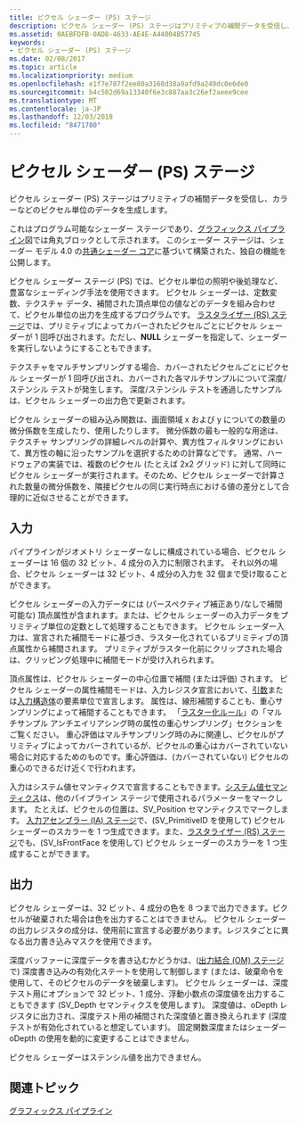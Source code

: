 ```yaml
---
title: ピクセル シェーダー (PS) ステージ
description: ピクセル シェーダー (PS) ステージはプリミティブの補間データを受信し、カラーなどのピクセル単位のデータを生成します。
ms.assetid: 0AEBFDFB-0AD8-4633-AE4E-A44004B57745
keywords:
- ピクセル シェーダー (PS) ステージ
ms.date: 02/08/2017
ms.topic: article
ms.localizationpriority: medium
ms.openlocfilehash: e1f7e787f2ee80a3168d38a9afd9a249dc0e6de0
ms.sourcegitcommit: b4c502d69a13340f6e3c887aa3c26ef2aeee9cee
ms.translationtype: MT
ms.contentlocale: ja-JP
ms.lasthandoff: 12/03/2018
ms.locfileid: "8471780"
---
```

# <a name="pixel-shader-ps-stage"></a>ピクセル シェーダー (PS) ステージ


ピクセル シェーダー (PS) ステージはプリミティブの補間データを受信し、カラーなどのピクセル単位のデータを生成します。

これはプログラム可能なシェーダー ステージであり、[グラフィックス パイプライン](graphics-pipeline.md)図では角丸ブロックとして示されます。 このシェーダー ステージは、シェーダー モデル 4.0 の[共通シェーダー コア](https://msdn.microsoft.com/library/windows/desktop/bb509580)に基づいて構築された、独自の機能を公開します。

ピクセル シェーダー ステージ (PS) では、ピクセル単位の照明や後処理など、豊富なシェーディング手法を使用できます。 ピクセル シェーダーは、定数変数、テクスチャ データ、補間された頂点単位の値などのデータを組み合わせて、ピクセル単位の出力を生成するプログラムです。 [ラスタライザー (RS) ステージ](rasterizer-stage--rs-.md)では、プリミティブによってカバーされたピクセルごとにピクセル シェーダーが 1 回呼び出されます。ただし、**NULL** シェーダーを指定して、シェーダーを実行しないようにすることもできます。

テクスチャをマルチサンプリングする場合、カバーされたピクセルごとにピクセル シェーダーが 1 回呼び出され、カバーされた各マルチサンプルについて深度/ステンシル テストが発生します。 深度/ステンシル テストを通過したサンプルは、ピクセル シェーダーの出力色で更新されます。

ピクセル シェーダーの組み込み関数は、画面領域 x および y についての数量の微分係数を生成したり、使用したりします。 微分係数の最も一般的な用途は、テクスチャ サンプリングの詳細レベルの計算や、異方性フィルタリングにおいて、異方性の軸に沿ったサンプルを選択するための計算などです。 通常、ハードウェアの実装では、複数のピクセル (たとえば 2x2 グリッド) に対して同時にピクセル シェーダーが実行されます。そのため、ピクセル シェーダーで計算された数量の微分係数を、隣接ピクセルの同じ実行時点における値の差分として合理的に近似させることができます。

## <a name="span-idinputsspanspan-idinputsspanspan-idinputsspaninputs"></a><span id="Inputs"></span><span id="inputs"></span><span id="INPUTS"></span>入力


パイプラインがジオメトリ シェーダーなしに構成されている場合、ピクセル シェーダーは 16 個の 32 ビット、4 成分の入力に制限されます。 それ以外の場合、ピクセル シェーダーは 32 ビット、4 成分の入力を 32 個まで受け取ることができます。

ピクセル シェーダーの入力データには (パースペクティブ補正あり/なしで補間可能な) 頂点属性が含まれます。または、ピクセル シェーダーの入力データをプリミティブ単位の定数として処理することもできます。 ピクセル シェーダー入力は、宣言された補間モードに基づき、ラスター化されているプリミティブの頂点属性から補間されます。 プリミティブがラスター化前にクリップされた場合は、クリッピング処理中に補間モードが受け入れられます。

頂点属性は、ピクセル シェーダーの中心位置で補間 (または評価) されます。 ピクセル シェーダーの属性補間モードは、入力レジスタ宣言において、[引数](https://msdn.microsoft.com/library/windows/desktop/bb509606)または[入力構造体](https://msdn.microsoft.com/library/windows/desktop/bb509668)の要素単位で宣言します。 属性は、線形補間することも、重心サンプリングによって補間することもできます。 「[ラスター化ルール](rasterization-rules.md)」の「マルチサンプル アンチエイリアシング時の属性の重心サンプリング」セクションをご覧ください。 重心評価はマルチサンプリング時のみに関連し、ピクセルがプリミティブによってカバーされているが、ピクセルの重心はカバーされていない場合に対応するためのものです。重心評価は、(カバーされていない) ピクセルの重心のできるだけ近くで行われます。

入力はシステム値セマンティクスで宣言することもできます。[システム値セマンティクス](https://msdn.microsoft.com/library/windows/desktop/bb509647)は、他のパイプライン ステージで使用されるパラメーターをマークします。 たとえば、ピクセルの位置は、SV\_Position セマンティクスでマークします。 [入力アセンブラー (IA) ステージ](input-assembler-stage--ia-.md)で、(SV\_PrimitiveID を使用して) ピクセル シェーダーのスカラーを 1 つ生成できます。また、[ラスタライザー (RS) ステージ](rasterizer-stage--rs-.md)でも、(SV\_IsFrontFace を使用して) ピクセル シェーダーのスカラーを 1 つ生成することができます。

## <a name="span-idoutputsspanspan-idoutputsspanspan-idoutputsspanoutputs"></a><span id="Outputs"></span><span id="outputs"></span><span id="OUTPUTS"></span>出力


ピクセル シェーダーは、32 ビット、4 成分の色を 8 つまで出力できます。ピクセルが破棄された場合は色を出力することはできません。 ピクセル シェーダーの出力レジスタの成分は、使用前に宣言する必要があります。レジスタごとに異なる出力書き込みマスクを使用できます。

深度バッファーに深度データを書き込むかどうかは、([出力結合 (OM) ステージ](output-merger-stage--om-.md)で) 深度書き込みの有効化ステートを使用して制御します (または、破棄命令を使用して、そのピクセルのデータを破棄します)。 ピクセル シェーダーは、深度テスト用にオプションで 32 ビット、1 成分、浮動小数点の深度値を出力することもできます (SV\_Depth セマンティクスを使用します)。 深度値は、oDepth レジスタに出力され、深度テスト用の補間された深度値と置き換えられます (深度テストが有効化されていると想定しています)。 固定関数深度またはシェーダー oDepth の使用を動的に変更することはできません。

ピクセル シェーダーはステンシル値を出力できません。

## <a name="span-idrelated-topicsspanrelated-topics"></a><span id="related-topics"></span>関連トピック


[グラフィックス パイプライン](graphics-pipeline.md)

 

 




